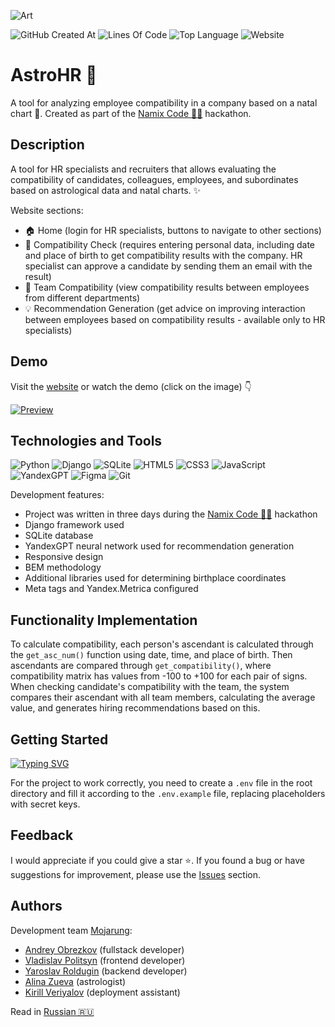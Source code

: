 ![Art](https://i.postimg.cc/yNFLmgXK/art.png)

![GitHub Created At](https://img.shields.io/github/created-at/id-andyyy/AstroHR?style=flat&color=F25430)
![Lines Of Code](https://tokei.rs/b1/github/id-andyyy/AstroHR?style=flat&category=code&color=006666)
![Top Language](https://img.shields.io/github/languages/top/id-andyyy/AstroHR?style=flat)
![Website](https://img.shields.io/website?url=https%3A%2F%2Fastrohr.pythonanywhere.com%2F)

# AstroHR&nbsp;&#128302;

A tool for analyzing employee compatibility in a company based on a natal chart&nbsp;&#127775;. Created as part of the [Namix Code&nbsp;&#128104;&#8205;&#128187;](https://naimixcode.ru/) hackathon.

## Description

A tool for HR specialists and recruiters that allows evaluating the compatibility of candidates, colleagues, employees, and subordinates based on astrological data and natal charts.&nbsp;&#10024;

Website sections:

- &#127968; Home (login for HR specialists, buttons to navigate to other sections)
- &#129309; Compatibility Check (requires entering personal data, including date and place of birth to get compatibility results with the company. HR specialist can approve a candidate by sending them an email with the result)
- &#127775; Team Compatibility (view compatibility results between employees from different departments)
- &#128161; Recommendation Generation (get advice on improving interaction between employees based on compatibility results - available only to HR specialists)

## Demo

Visit the [website](https://astrohr.pythonanywhere.com/) or watch the demo (click on the image)&nbsp;&#128071;

[![Preview](https://i.postimg.cc/jSkbp1G2/preview.png)](https://youtu.be/2M027cCYfWM)

## Technologies and Tools

![Python](https://img.shields.io/badge/python-3670A0?style=for-the-badge&logo=python&logoColor=ffffff)
![Django](https://img.shields.io/badge/django-%23092E20.svg?style=for-the-badge&logo=django&logoColor=white&color=013b2a)
![SQLite](https://img.shields.io/badge/sqlite-%2307405e.svg?style=for-the-badge&logo=sqlite&logoColor=white&color=000000)
![HTML5](https://img.shields.io/badge/html-%23E34F26.svg?style=for-the-badge&logo=html5&logoColor=white)
![CSS3](https://img.shields.io/badge/css-%231572B6.svg?style=for-the-badge&logo=css3&logoColor=white)
![JavaScript](https://img.shields.io/badge/javascript-%23323330.svg?style=for-the-badge&logo=javascript&logoColor=white&color=yellow)
![YandexGPT](https://img.shields.io/badge/YandexGPT-%23F24E1E.svg?style=for-the-badge&logoColor=white&color=8B5CF6)
![Figma](https://img.shields.io/badge/figma-%23F24E1E.svg?style=for-the-badge&logo=figma&logoColor=white&color=#6CeA8C)
![Git](https://img.shields.io/badge/git-%23F05033.svg?style=for-the-badge&logo=git&logoColor=white&color=f14e32)

Development features:

- Project was written in three days during the [Namix Code&nbsp;&#128104;&#8205;&#128187;](https://naimixcode.ru/) hackathon
- Django framework used
- SQLite database
- YandexGPT neural network used for recommendation generation
- Responsive design
- BEM methodology
- Additional libraries used for determining birthplace coordinates
- Meta tags and Yandex.Metrica configured

## Functionality Implementation

To calculate compatibility, each person's ascendant is calculated through the `get_asc_num()` function using date, time, and place of birth. Then ascendants are compared through `get_compatibility()`, where compatibility matrix has values from -100 to +100 for each pair of signs. When checking candidate's compatibility with the team, the system compares their ascendant with all team members, calculating the average value, and generates hiring recommendations based on this.

## Getting Started

[![Typing SVG](https://readme-typing-svg.herokuapp.com?font=Fira+Code&duration=2500&color=F7F7F7&background=000000&multiline=true&width=625&height=165&lines=git+clone+https%3A%2F%2Fgithub.com%2Fid-andyyy%2FAstroHR.git;cd+AstroHR;pip+install+-r+requirements.txt;python+manage.py+migrate;python+manage.py+createsuperuser;python+manage.py+runserver)](https://git.io/typing-svg)

For the project to work correctly, you need to create a `.env` file in the root directory and fill it according to the `.env.example` file, replacing placeholders with secret keys.

## Feedback

I would appreciate if you could give a star&nbsp;&#11088;. If you found a bug or have suggestions for improvement, please use the [Issues](https://github.com/id-andyyy/AstroHR/issues) section.

## Authors

Development team [Mojarung](https://t.me/mojarung):

- [Andrey Obrezkov](https://github.com/id-andyyy) (fullstack developer)
- [Vladislav Politsyn](https://t.me/wasbyy7) (frontend developer)
- [Yaroslav Roldugin](https://github.com/Felicuss) (backend developer)
- [Alina Zueva](https://github.com/ZuevaAlinam) (astrologist)
- [Kirill Veriyalov](https://github.com/verikirill) (deployment assistant)

Read in [Russian&nbsp;&#127479;&#127482;](README-ru.md)